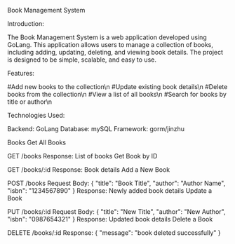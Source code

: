 Book Management System

Introduction:

The Book Management System is a web application developed using GoLang. This application allows users to manage a collection of books,
including adding, updating, deleting, and viewing book details. The project is designed to be simple, scalable, and easy to use.

Features:

#Add new books to the collection\n
#Update existing book details\n
#Delete books from the collection\n
#View a list of all books\n
#Search for books by title or author\n

Technologies Used:

Backend: GoLang
Database: mySQL
Framework: gorm/jinzhu 

Books
Get All Books

GET /books
Response: List of books
Get Book by ID

GET /books/:id
Response: Book details
Add a New Book

POST /books
Request Body: { "title": "Book Title", "author": "Author Name", "isbn": "1234567890" }
Response: Newly added book details
Update a Book

PUT /books/:id
Request Body: { "title": "New Title", "author": "New Author", "isbn": "0987654321" }
Response: Updated book details
Delete a Book

DELETE /books/:id
Response: { "message": "book deleted successfully" } 
